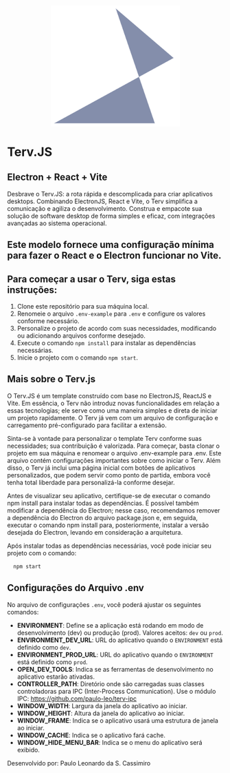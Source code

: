 <p align="center"><img src="https://raw.githubusercontent.com/paulo-leo/terv/main/src/assets/logo.png" width="300" alt="Laravel Logo"></p>

# Terv.JS

## Electron + React + Vite 

Desbrave o Terv.JS: a rota rápida e descomplicada para criar aplicativos desktops. Combinando ElectronJS, React e Vite, o Terv simplifica a comunicação e agiliza o desenvolvimento. Construa e empacote sua solução de software desktop de forma simples e eficaz, com integrações avançadas ao sistema operacional.

## Este modelo fornece uma configuração mínima para fazer o React e o Electron funcionar no Vite.



## Para começar a usar o Terv, siga estas instruções:

1. Clone este repositório para sua máquina local.
2. Renomeie o arquivo `.env-example` para `.env` e configure os valores conforme necessário.
3. Personalize o projeto de acordo com suas necessidades, modificando ou adicionando arquivos conforme desejado.
4. Execute o comando `npm install` para instalar as dependências necessárias.
5. Inicie o projeto com o comando `npm start`.

## Mais sobre o Terv.js
O Terv.JS é um template construído com base no ElectronJS, ReactJS e Vite. Em essência, o Terv não introduz novas funcionalidades em relação a essas tecnologias; ele serve como uma maneira simples e direta de iniciar um projeto rapidamente. O Terv já vem com um arquivo de configuração e carregamento pré-configurado para facilitar a extensão.

Sinta-se à vontade para personalizar o template Terv conforme suas necessidades; sua contribuição é valorizada. Para começar, basta clonar o projeto em sua máquina e renomear o arquivo .env-example para .env. Este arquivo contém configurações importantes sobre como iniciar o Terv. Além disso, o Terv já inclui uma página inicial com botões de aplicativos personalizados, que podem servir como ponto de partida, embora você tenha total liberdade para personalizá-la conforme desejar.

Antes de visualizar seu aplicativo, certifique-se de executar o comando npm install para instalar todas as dependências. É possível também modificar a dependência do Electron; nesse caso, recomendamos remover a dependência do Electron do arquivo package.json e, em seguida, executar o comando npm install para, posteriormente, instalar a versão desejada do Electron, levando em consideração a arquitetura.

Após instalar todas as dependências necessárias, você pode iniciar seu projeto com o comando:
```bash
  npm start
```
## Configurações do Arquivo .env

No arquivo de configurações `.env`, você poderá ajustar os seguintes comandos:

- **ENVIRONMENT**: Define se a aplicação está rodando em modo de desenvolvimento (dev) ou produção (prod). Valores aceitos: `dev` ou `prod`.
- **ENVIRONMENT_DEV_URL**: URL do aplicativo quando o `ENVIRONMENT` está definido como `dev`.
- **ENVIRONMENT_PROD_URL**: URL do aplicativo quando o `ENVIRONMENT` está definido como `prod`.
- **OPEN_DEV_TOOLS**: Indica se as ferramentas de desenvolvimento no aplicativo estarão ativadas.
- **CONTROLLER_PATH**: Diretório onde são carregadas suas classes controladoras para IPC (Inter-Process Communication). Use o módulo IPC: https://github.com/paulo-leo/terv-ipc 
- **WINDOW_WIDTH**: Largura da janela do aplicativo ao iniciar.
- **WINDOW_HEIGHT**: Altura da janela do aplicativo ao iniciar.
- **WINDOW_FRAME**: Indica se o aplicativo usará uma estrutura de janela ao iniciar.
- **WINDOW_CACHE**: Indica se o aplicativo fará cache.
- **WINDOW_HIDE_MENU_BAR**: Indica se o menu do aplicativo será exibido.

Desenvolvido por: Paulo Leonardo da S. Cassimiro
